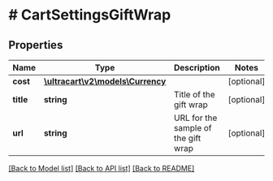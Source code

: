 # # CartSettingsGiftWrap

## Properties

Name | Type | Description | Notes
------------ | ------------- | ------------- | -------------
**cost** | [**\ultracart\v2\models\Currency**](Currency.md) |  | [optional]
**title** | **string** | Title of the gift wrap | [optional]
**url** | **string** | URL for the sample of the gift wrap | [optional]

[[Back to Model list]](../../README.md#models) [[Back to API list]](../../README.md#endpoints) [[Back to README]](../../README.md)
